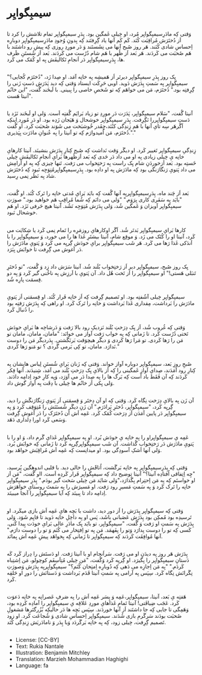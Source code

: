 # سیمبِگوایِر

##
وَقتی کِه مادَرِسیمبِگوایِر مُرد، او خِیلی غَمگین بود. پِدَرِ سیمبِگوایِر تمام تلاشش را کرد تا اَز دُختَرَش مُراقِبَت کُنَد. کَم کَم آنها یاد گِرِفتَند کِه بِدونِ وُجودِ مادَرِسیمبِگوایِر دوبارِه اِحساسِ شادی کُنَند. هَر روز صُبح آنها می نِشَستَند وَ دَر مورِدِ روزی کِه پیشِ رو داشتَند با هَم صُحبَت می کَردَند. هَر بَعد اَز ظُهر با هَم شام دُرُست می کَردَند. بَعد اَز شُستَنِ ظَرف ها، پِدَرِسیمبِگوایِر دَر اَنجامِ تَکالیفَش بِه او کُمَک می کَرد.

##
یِک روز پِدَرِ سیمبِگوایِر دیرتَر اَز هَمیشِه بِه خانِه آمَد. او صِدا زَد، "دُختَرَم کُجایی؟" سیمبِگوایِر بِه سَمتِ پِدَرَش دَوید. اوبی حَرِکَت ایستاد وَقتی کِه دید پَدَرَش دَستِ زَنی را گِرِفتِه بود." دُختَرَم، مَن می خواهَم کِه تو شَخصِ خاصی را بِبینی. با لَبخَند گُفت، "این خانُم آنیتا هَست".

##
آنیتا گُفت، "سَلام سیمبِگوایِر، پَدَرَت دَر مورِدِ تو زیاد بَرایَم گُفتِه اَست. وَلی او لَبخَند نَزَد یا دَستِ سیمبِگوایِررا نَگِرِفت. پِدَرِ سیمبِگوایِر خوشحال وَ هَیَجان زَدِه بود. او دَر مُورِد ِاینکِه اَگَرهَر سِه تایِ آنها با هَم زِندِگی کنُنَد،چِقَدر خُوشبَخت می شَوَند صُحبَت کَرد. او گُفت دُختَرَم، مَن اُمیدوارَم کِه تو آنیتا را بِه عُنوانِ مادَرَت بِپَذیری."."

##
زِندِگیِ سیمبِگوایِر تَغییر کَرد. او دیگَر وَقت نَداشت کِه صُبح کِنارِ پِدَرَش بنشینَد. آنیتا کارهایِ خانِه یِ خِیلی زیادی بِه او می داد دَر حَدی کِه بَعد اَزظُهرها بَرایِ اَنجامِ تَکالیفَش خِیلی خَستِه بود. بَعد اَزخوردَنِ شام یِک راست بِه رَختِخواب می رَفت. تَنها چیزی کِه بِه او آرامِش می داد پَتویِ رَنگارَنگی بود کِه مادَرَش بِه او دادِه بود. پِدَرِسیمبِگوایِرمُتِوَجِه نَبود کِه دُختَرَش شاد بِه نَظَر نِمی رِسید.

##
بَعد اَز چَند ماه، پِدَرِسیمبِگوایِربِه آنها گُفت کِه بایَد بَرایِ مُدتی خانِه را تَرک کُنَد. او گُفت، "بایَد بِه سَفَری کاری بِرَوَم." "وَلی می دانَم کِه شُما مُراقِبِ هَم خواهید بود." صورَتِ سیمبِگوایِر آویزان وَ غَمگین شُد، وَلی پِدَرَش مُتِوَجِه نَشُد. آنیتا هیچ حَرفی نَزَد. او هَم خوشحال نَبود.

##
کارها بَرایِ سیمبِگوایِر بَدتَر شُد. اَگَر اوکارهایِ روزمَرِه را تَمام نِمی کَرد یا شِکایَت می کَرد، آنیتا او را کُتَک می زَد. وَ موقِع شام، آنیتا بیشتَرِ غَذا ها را می خورد، وَ سیمبِگوایِر را با اَندَکی غَذا رَها می کَرد. هَر شَب سیمبِگوایِر برایِ خودَش گِریِه می کَرد وَ پَتویِ مادَرَش را دَر آغوش می گِرِفت تا خوابَش بِبَرَد.

##
یِک روز صُبح، سیمبِگوایِر دیر اَز رَختِخواب بُلَند شُد. آنیتا سَرَش داد زِد وَ گُفت، "تو دُختَرِ تَنبَلی هَستی!" او سیمبِگوایِر را اَز تَخت هُل داد. آن پَتویِ با اَرزِش بِه ناخُنی گیر کَرد وَ بِه دو قِسمَت پارِه شُد.

##
سیمبِگوایِر خِیلی آشُفتِه بود. او تَصمیم گِرِفت کِه اَز خانِه فَرار کُنَد. او قِسمَتی اَز پَتویِ مادَرَش را بَرداشت، مِقداری غَذا بَرداشت وَ خانِه را تَرک کَرد. او راهی کِه پِدَرَش رَفتِه بود را دُنبال کَرد.

##
وَقتی کِه غُروب شُد، اَز یِک دِرَختِ بُلَند نَزدیکِ رود بالا رَفت وَ دَرشاخِه ها بَرایِ خودَش تَختی دُرُست کَرد. تا زَمانی کِه بِه خواب رَفت آواز می خوانَد: "مامان، مامان، مامان تو مَن را رَها کَردی. تو مَرا رَها کَردی وَ دیگَر هیچوَقت بَرنَگَشتی. پِدَردیگَر مَن را دوست نَدارَد. مامان، تو کِی بَرمی گَردی ؟ تو مَنو رَها کَردی."

##
صُبحِ روزِ بَعد، سیمبِگوایِر دوباره آواز خواند. وَقتی کِه زَنان بَرایِ شُستَنِ لِباس هایِشان بِه کِنارِ رود آمَدَند، صِدایِ آوازِ غَمگینی را کِه اَز بالایِ یِک دِرَختِ بُلَند می آمَد، شِنیدَند. آنها فِکر کَردَند کِه آن فَقَط باد اَست کِه بَرگ ها را بِه صِدا دَر می آوَرَد، وَبِه کارِ خود اِدامِه دادَند. وَلی یِکی اَز خانُم ها خِیلی با دِقَت بِه آواز گوش داد.

##
آن زَن بِه بالایِ دِرَخت نِگاه کَرد. وَقتی کِه او آن دِختَر وَ قِسمَتی اَز پَتویِ رَنگارَنگَش را دید، گِریِه کَرد، "سیمبِگوایِر، دُختَرِ بَرادَرَم." آن زَنِ دیگَر شُستَنَش را مُتِوَقِف کَرد وَ بِه سیمبِگوایِر دَر پایین آمَدَن اَز دِرَخت کُمَک کَرد. عَمِه اَش آن دُختَرَک را دَر آغوش گِرِفت وَسَعی کَرد اورا دِلداری دَهَد.

##
عَمِه یِ سیمبِگوایِراو را بِه خانِه یِ خودَش بُرد. او بِه سیمبِگوایِر غَذایِ گَرم داد، وَ او را با پَتویِ مادَرَش دَر رَختِخواب گُذاشت. آن شَب سیمبِگوایِرگِریِه کَرد تا زَمانی کِه خوابَش بُرد. وَلی آنها اَشکِ آسودِگی بود. او میدانِست کِه عَمِه اَش مُراقِبَش خواهَد بود.

##
وَقتی کِه پِدَرِسیمبِگوایِر بِه خانِه بَرگَشت، اُتاقََش را خالی دید. با قلبی اندوهگین پُرسید، "چِه اِتِفاقی اُفتادِه آنیتا؟" آنیتا توضیح داد کِه سیمبِگوایِر فَرار کَردِه اَست. ااو گُفت، "مَن اَز او خواستَم کِه بِه مَن اِحتِرام بِگُذارَد،"وَلی شایَد مَن خِیلی سَخت گیر بودَم." پِدَرِ سیمبِگوایِر خانِه را تَرک کَرد وَ بِه سَمتِ مَسیرِ رود رَفت. او مَسیرَش را بِه سَمتَ روستایِ خواهَرَش اِدامِه داد تا بِبینَد کِه آیا سیمبِگوایِر را آنجا میبینَد.

##
وَقتی کِه سیمبِگوایِر پِدَرَش را اَز دور دید، داشت با بَچِه هایِ عَمِه اَش بازی میکَرد. او تَرسیدِه بود مُمکِن بود پِدَرَش عَصَبانی باشَد، پَس او بِه داخِلِ خانِه دَوید تا قایِم شَوَد. وَلی پِدَرَش بِه سَمتِ او رَفت وَ گُفت، "سیمبِگوایِر، تو بایَد یِک مادَرِ عالی بَرایِ خودَت پِیدا کُنی. کَسی کِه تو را دوست بِدارَد وَتو را بِفَهمَد. مَن بِه تو اِفتِخار می کُنَم وَ تو را دوست دارَم." آنها مُوافِقَت کَردَند کِه سیمبِگوایِر تا زَمانی کِه بِخواهَد پیشِ عَمِه اَش بِمانَد.

##
پِدَرَش هَر روز بِه دیدَنِ او می رَفت. سَراَنجام او با آنیتا رَفت. او دَستَش را دِراز کَرد کَه دَستانِ سیمبِگوایِر را بِگیرَد. او گِریِه کَرد وَگُفت، "مَن خِیلی مُتِاَسِفَم کوچولو، مَن اِشتِباه کَردَم." "بِه مَن اِجازِه می دَهی کِه دُوبارِه اِمتِحان کُنَم؟" سیمبِگوایِربِه پِدَرَش وَصورَتِ نِگَرانَش نِگاه کَرد. سِپَس بِه آرامی بِه سَمتِ آنیتا قَدَم بَرداشت وَ دَستانَش را دورِ او حَلقِه کَرد.

##
هَفتِه یِ بَعد، آنیتا، سیمبِگوایِر،عَمِه وَ پِسَر عَمِه اَش را بِه صَرفِ عَصرانِه بِه خانِه دَعوَت کَرد. عَجَب ضِیافَتی! آنیتا تَمامِ غَذاهایِ مورِدِ عَلاقِه یِ سیمبِگوایِر را آمادِه کَردِه بود، وَهَمِگی تا جایی کِه جا داشتَند اَز آنها خوردَند. سِپَس بَچِه ها دَر حالیکِه بُزُرگتَرها مَشغولِ صُحبَت بودَند سَرگَرمِ بازی شُدَند. سیمبِگوایِر اِحساسِ شادی وَ شُجاعَت کَرد. او زود تَصمیم گِرِفت، خِیلی زود، کِه بِه خانِه بَرگَردَد وَبا پِدَر وَ نامادَریَش زِندِگی کُنَد.

##
* License: [CC-BY]
* Text: Rukia Nantale
* Illustration: Benjamin Mitchley
* Translation: Marzieh Mohammadian Haghighi
* Language: fa
